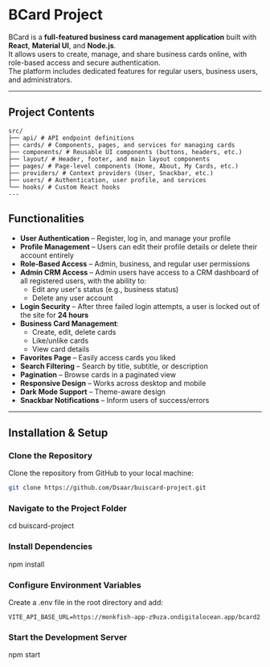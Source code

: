 # BCard Project

BCard is a **full-featured business card management application** built with **React**, **Material UI**, and **Node.js**.  
It allows users to create, manage, and share business cards online, with role-based access and secure authentication.  
The platform includes dedicated features for regular users, business users, and administrators.

---

## Project Contents 
```
src/
├── api/ # API endpoint definitions
├── cards/ # Components, pages, and services for managing cards
├── components/ # Reusable UI components (buttons, headers, etc.)
├── layout/ # Header, footer, and main layout components
├── pages/ # Page-level components (Home, About, My Cards, etc.)
├── providers/ # Context providers (User, Snackbar, etc.)
├── users/ # Authentication, user profile, and services
└── hooks/ # Custom React hooks
---
```

## Functionalities

- **User Authentication** – Register, log in, and manage your profile
- **Profile Management** – Users can edit their profile details or delete their account entirely
- **Role-Based Access** – Admin, business, and regular user permissions
- **Admin CRM Access** – Admin users have access to a CRM dashboard of all registered users, with the ability to:
  - Edit any user's status (e.g., business status)
  - Delete any user account
- **Login Security** – After three failed login attempts, a user is locked out of the site for **24 hours**
- **Business Card Management**:
  - Create, edit, delete cards
  - Like/unlike cards
  - View card details
- **Favorites Page** – Easily access cards you liked
- **Search Filtering** – Search by title, subtitle, or description
- **Pagination** – Browse cards in a paginated view
- **Responsive Design** – Works across desktop and mobile
- **Dark Mode Support** – Theme-aware design
- **Snackbar Notifications** – Inform users of success/errors

---
##  Installation & Setup

###  Clone the Repository

Clone the repository from GitHub to your local machine:
```bash
git clone https://github.com/Dsaar/buiscard-project.git
```
###  Navigate to the Project Folder

cd buiscard-project

###  Install Dependencies

npm install

### Configure Environment Variables
Create a .env file in the root directory and add:
```
VITE_API_BASE_URL=https://monkfish-app-z9uza.ondigitalocean.app/bcard2
```

###  Start the Development Server

npm start
